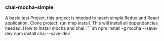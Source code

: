 ### chai-mocha-simple
A basic test Project, this project is inteded to teach simple Redux and 
React application.
Clone project, run nmp install.
This will install all dependancies needed.
How to Install mocha and chai :
´´´sh
npm install -g mocha --save-dev 
npm install chai --save-dev
´´´


